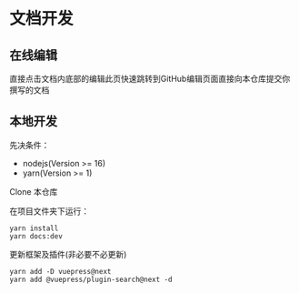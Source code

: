# 文档开发

## 在线编辑

直接点击文档内底部的编辑此页快速跳转到GitHub编辑页面直接向本仓库提交你撰写的文档

## 本地开发

先决条件：

- nodejs(Version >= 16)
- yarn(Version >= 1)

Clone 本仓库

在项目文件夹下运行：

<!-- 安装自动侧边栏插件
[仓库](https://github.com/shanyuhai123/vuepress-plugin-auto-sidebar)
[文档](https://shanyuhai123.github.io/vuepress-plugin-auto-sidebar/)

```c#
# vuepress v2 alpha(vuepress v2 仍处于测试阶段)
npm i vuepress-plugin-auto-sidebar@alpha -D
```

<details><summary>新仓库插件初次设置(本仓库中已经有了)</summary>
VuePress v2 不再支持插件修改 sidebar，所以你需要自行引入生成的 `sidebar.js` 文件。

```javascript
const sidebarConf = require('./sidebar')

module.exports = {
  plugins: [
    ["vuepress-plugin-auto-sidebar", {}]
  ],
  themeConfig: {
    sidebar: sidebarConf
  }
}
```

</details> -->

```yarn
yarn install
yarn docs:dev
```

更新框架及插件(非必要不必更新)
```
yarn add -D vuepress@next
yarn add @vuepress/plugin-search@next -d
```
